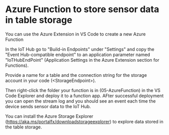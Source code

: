 # Azure Function to store sensor data in table storage
You can use the Azure Extension in VS Code to create a new Azure Function

In the IoT Hub go to "Build-in Endpoints" under "Settings" and copy the "Event Hub-compatible endpoint" to an application parameter named "IoTHubEndPoint" (Application Settings in the Azure Extension section for Functions). 

Provide a name for a table and the connection string for the storage account in your code (\<StorageEndpoint>).

Then right-click the folder your function is in (05-AzureFunction) in the VS Code Explorer and deploy it to a function app. AFter successful deployment you can open the stream log and you should see an event each time the device sends sensor data to the IoT Hub.

You can install the Azure Storage Explorer (https://aka.ms/portalfx/downloadstorageexplorer) to explore data stored in the table storage.


